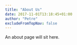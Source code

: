```yaml
---
title: "About Us"
date: 2017-11-01T13:18:45+01:00
author: "Petre"
excludeFromTopNav: false
---
```

An about page will sit here.

